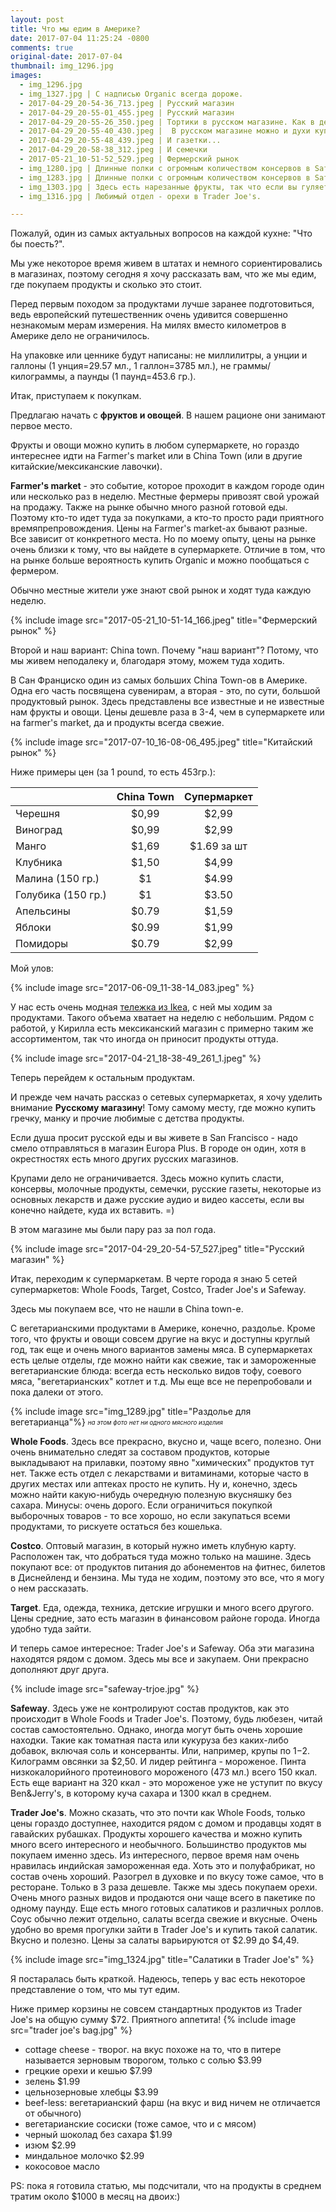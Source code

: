 ```yaml
---
layout: post
title: Что мы едим в Америке?
date: 2017-07-04 11:25:24 -0800
comments: true
original-date: 2017-07-04
thumbnail: img_1296.jpg
images:
  - img_1296.jpg
  - img_1327.jpg | С надписью Organic всегда дороже. 
  - 2017-04-29_20-54-36_713.jpeg | Русский магазин
  - 2017-04-29_20-55-01_455.jpeg | Русский магазин
  - 2017-04-29_20-55-26_350.jpeg | Тортики в русском магазине. Как в детстве, только страшно смотреть =)
  - 2017-04-29_20-55-40_430.jpeg |  В русском магазине можно и духи купить.
  - 2017-04-29_20-55-48_439.jpeg | И газетки...
  - 2017-04-29_20-58-38_312.jpeg | И семечки
  - 2017-05-21_10-51-52_529.jpeg | Фермерский рынок
  - img_1280.jpg | Длинные полки c огромным количеством консервов в Safeway
  - img_1283.jpg | Длинные полки c огромным количеством консервов в Safeway
  - img_1303.jpg | Здесь есть нарезанные фрукты, так что если вы гуляете и забежали в супермаркет, чтобы найти перекус, есть возможность купить что-то полезное.
  - img_1316.jpg | Любимый отдел - орехи в Trader Joe's.

---
```


Пожалуй, один из самых актуальных вопросов на каждой кухне: "Что бы поесть?".

Мы уже некоторое время живем в штатах и немного сориентировались в магазинах, поэтому сегодня я хочу рассказать вам, что же мы едим, где покупаем продукты и сколько это стоит.


<!--separate-->
Перед первым походом за продуктами лучше заранее подготовиться, ведь европейский путешественник очень удивится совершенно незнакомым мерам измерения. На милях вместо километров в Америке дело не ограничилось. 

На упаковке или ценнике будут написаны:
не миллилитры, а унции и галлоны (1 унция=29.57 мл., 1 галлон=3785 мл.),
не граммы/килограммы, а паунды (1 паунд=453.6 гр.). 

Итак, приступаем к покупкам. 

Предлагаю начать с **фруктов и овощей**. В нашем рационе они занимают первое место. 

Фрукты и овощи можно купить в любом супермаркете, но гораздо интереснее идти на Farmer's market или в China Town (или в другие китайские/мексиканские лавочки).

**Farmer's market** - это событие, которое проходит в каждом городе один или несколько раз в неделю. Местные фермеры привозят свой урожай на продажу. Также на рынке обычно много разной готовой еды. Поэтому кто-то идет туда за покупками, а кто-то просто ради приятного времяпрепровождения. Цены на Farmer's market-ах бывают разные. Все зависит от конкретного места. Но по моему опыту, цены на рынке очень близки к тому, что вы найдете в супермаркете. Отличие в том, что на рынке больше вероятность купить Organic и можно пообщаться с фермером. 
  
Обычно местные жители уже знают свой рынок и ходят туда каждую неделю.

{% include image src="2017-05-21_10-51-14_166.jpeg" title="Фермерский рынок" %}
 
Второй и наш вариант: China town. Почему "наш вариант"? Потому, что мы живем неподалеку и, благодаря этому, можем туда ходить. 

В Сан Франциско один из самых больших China Town-ов в Америке. Одна его часть посвящена сувенирам, а вторая - это, по сути, большой продуктовый рынок. Здесь представлены все известные и не известные нам фрукты и овощи. Цены дешевле раза в 3-4, чем в супермаркете или на farmer's market, да и продукты всегда свежие.

{% include image src="2017-07-10_16-08-06_495.jpeg" title="Китайский рынок" %}

Ниже примеры цен (за 1 pound, то есть 453гр.):

|                    | China Town | Супермаркет |
|:-------------------|:----------:|:-----------:|
|      Черешня       |   $0,99    |    $2,99    |
|      Виноград      |   $0,99    |    $2,99    |
|       Манго        |   $1,69    | $1.69 за шт |
|      Клубника      |   $1,50    |    $4,99    |
|  Малина (150 гр.)  |     $1     |    $4.99    |
| Голубика (150 гр.) |     $1     |    $3.50    |
|     Апельсины      |    $0.79   |    $1,59    |
|       Яблоки       |    $0.99   |    $1,99    |
|      Помидоры      |    $0.79   |    $2,99    |

Мой улов:

{% include image src="2017-06-09_11-38-14_083.jpeg" %}

У нас есть очень модная <a href="http://www.ikea.com/us/en/catalog/products/40330503/" target="_blank">тележка из Ikea</a>, с ней мы ходим за продуктами. Такого объема хватает на неделю с небольшим. Рядом с работой, у Кирилла есть мексиканский магазин с примерно таким же ассортиментом, так что иногда он приносит продукты оттуда.

{% include image src="2017-04-21_18-38-49_261_1.jpeg" %}


Теперь перейдем к остальным продуктам.

И прежде чем начать рассказ о сетевых супермаркетах, я хочу уделить внимание **Русскому магазину**!  Тому самому месту, где можно купить гречку, манку и прочие любимые с детства продукты. 

Если душа просит русской еды и вы живете в San Francisco - надо смело отправляться в магазин Europa Plus. В городе он один, хотя в окрестностях есть много других русских магазинов. 

Крупами дело не ограничивается. Здесь можно купить сласти, консервы, молочные продукты, семечки, русские газеты, некоторые из основных лекарств и даже русские аудио и видео кассеты, если вы конечно найдете, куда их вставить. =)

В этом магазине мы были пару раз за пол года.

{% include image src="2017-04-29_20-54-57_527.jpeg" title="Русский магазин" %}

Итак, переходим к супермаркетам. 
В черте города я знаю 5 сетей супермаркетов: Whole Foods, Target, Costco, Trader Joe's и Safeway.

Здесь мы покупаем все, что не нашли в China town-e. 

С вегетарианскими продуктами в Америке, конечно, раздолье. Кроме того, что фрукты и овощи совсем другие на вкус и доступны круглый год, так еще и очень много вариантов замены мяса. В супермаркетах есть целые отделы, где можно найти как свежие, так и замороженные вегетарианские блюда: всегда есть несколько видов тофу, соевого мяса, "вегетарианских" котлет и т.д. Мы еще все не перепробовали и пока далеки от этого.

{% include image src="img_1289.jpg" title="Раздолье для вегетарианца"%}
<sub> <sup>*на этом фото нет ни одного мясного изделия*


**Whole Foods**. Здесь все прекрасно, вкусно и, чаще всего, полезно. Они очень внимательно следят за составом продуктов, которые выкладывают на прилавки, поэтому явно "химических" продуктов тут нет. Также есть отдел с лекарствами и витаминами, которые часто в других местах или аптеках просто не купить. Ну и, конечно, здесь можно найти какую-нибудь очередную полезную вкусняшку без сахара. 
Минусы: очень дорого. Если ограничиться покупкой выборочных товаров - то все хорошо, но если закупаться всеми продуктами, то рискуете остаться без кошелька.


**Costco**. Оптовый магазин, в который нужно иметь клубную карту. Расположен так, что добраться туда можно только на машине. Здесь покупают все: от продуктов питания до абонементов на фитнес, билетов в Диснейленд и бензина. Мы туда не ходим, поэтому это все, что я могу о нем рассказать.

**Target**. Еда, одежда, техника, детские игрушки и много всего другого. Цены средние, зато есть магазин в финансовом районе города. Иногда удобно туда зайти.

И теперь самое интересное: Trader Joe's и Safeway. Оба эти магазина находятся рядом с домом. Здесь мы все и закупаем. Они прекрасно дополняют друг друга.

{% include image src="safeway-trjoe.jpg" %}

**Safeway**. Здесь уже не контролируют состав продуктов, как это происходит в Whole Foods и Trader Joe's. Поэтому, будь любезен, читай состав самостоятельно. Однако, иногда могут быть очень хорошие находки. Такие как томатная паста или кукуруза без каких-либо добавок, включая соль и консерванты. Или, например, крупы по $1-$2. Килограмм овсянки за $2,50. 
И лидер рейтинга - мороженое. Пинта низкокалорийного протеинового мороженого (473 мл.) всего 150 ккал. Есть еще вариант на 320 ккал - это мороженое уже не уступит по вкусу Ben&Jerry's, в которому куча сахара и 1300 ккал в среднем. 

**Trader Joe's**. Можно сказать, что это почти как Whole Foods, только цены гораздо доступнее, находится рядом с домом и продавцы ходят в гавайских рубашках. Продукты хорошего качества и можно купить много всего интересного и необычного. Большинство продуктов мы покупаем именно здесь. 
Из интересного, первое время нам очень нравилась индийская замороженная еда. Хоть это и полуфабрикат, но состав очень хороший. Разогрел в духовке и по вкусу тоже самое, что в ресторане. Только в 3 раза дешевле.
Также мы здесь покупаем орехи. Очень много разных видов и продаются они чаще всего в пакетике по одному паунду.
Еще есть много готовых салатиков и различных роллов. Соус обычно лежит отдельно, салаты всегда свежие и вкусные. 
Очень удобно во время прогулки зайти в Trader Joe's и купить такой салатик. Вкусно и полезно. Цены за салаты варьируются от $2.99 до $4,49.

{% include image src="img_1324.jpg" title="Салатики в Trader Joe's" %}

Я постаралась быть краткой. Надеюсь, теперь у вас есть некоторое представление о том, что мы тут едим. 

Ниже пример корзины не совсем стандартных продуктов из Trader Joe's на общую сумму $72. Приятного аппетита! 
{% include image src="trader joe's bag.jpg" %}

* cottage cheese - творог. на вкус похоже на то, что в питере называется зерновым творогом, только с солью $3.99
* грецкие орехи и кешью $7.99
* зелень $1.99
* цельнозерновые хлебцы $3.99
* beef-less: вегетарианский фарш (на вкус и вид ничем не отличается от обычного)
* вегетарианские сосиски (тоже самое, что и с мясом) 
* черный шоколад без сахара $1.99
* изюм $2.99
* миндальное молочко $2.99
* кокосовое масло

PS: пока я готовила статью, мы подсчитали, что на продукты в среднем тратим около $1000 в месяц на двоих:)

